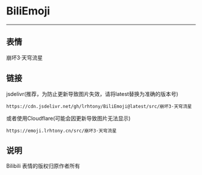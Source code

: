 # BiliEmoji
---
## 表情
崩坏3·天穹流星
## 链接
jsdelivr(推荐，为防止更新导致图片失效，请将latest替换为准确的版本号)
```
https://cdn.jsdelivr.net/gh/lrhtony/BiliEmoji@latest/src/崩坏3·天穹流星
```
或者使用Cloudflare(可能会因更新导致图片无法显示)
```
https://emoji.lrhtony.cn/src/崩坏3·天穹流星
```
## 说明
Bilibili 表情的版权归原作者所有
